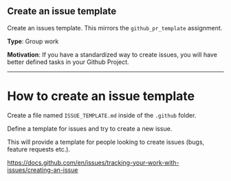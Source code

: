 ## Create an issue template

Create an issues template. This mirrors the `github_pr_template` assignment. 

**Type**: Group work

**Motivation**: If you have a standardized way to create issues, you will have better defined tasks in your Github Project. 

---

# How to create an issue template

Create a file named `ISSUE_TEMPLATE.md` inside of the `.github` folder. 

Define a template for issues and try to create a new issue. 

This will provide a template for people looking to create issues (bugs, feature requests etc.).

https://docs.github.com/en/issues/tracking-your-work-with-issues/creating-an-issue

